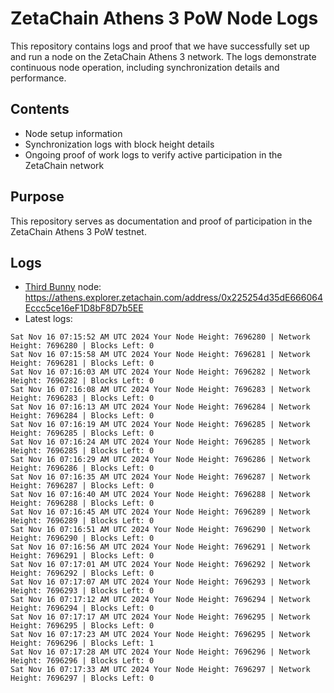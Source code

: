 # ZetaChain Athens 3 PoW Node Logs
This repository contains logs and proof that we have successfully set up and run a node on the ZetaChain Athens 3 network. The logs demonstrate continuous node operation, including synchronization details and performance.

## Contents
- Node setup information
- Synchronization logs with block height details
- Ongoing proof of work logs to verify active participation in the ZetaChain network

## Purpose
This repository serves as documentation and proof of participation in the ZetaChain Athens 3 PoW testnet.

## Logs

- [Third Bunny](https://thirdbunny.xyz/) node: https://athens.explorer.zetachain.com/address/0x225254d35dE666064Eccc5ce16eF1D8bF8D7b5EE
- Latest logs:
```
Sat Nov 16 07:15:52 AM UTC 2024 Your Node Height: 7696280 | Network Height: 7696280 | Blocks Left: 0
Sat Nov 16 07:15:58 AM UTC 2024 Your Node Height: 7696281 | Network Height: 7696281 | Blocks Left: 0
Sat Nov 16 07:16:03 AM UTC 2024 Your Node Height: 7696282 | Network Height: 7696282 | Blocks Left: 0
Sat Nov 16 07:16:08 AM UTC 2024 Your Node Height: 7696283 | Network Height: 7696283 | Blocks Left: 0
Sat Nov 16 07:16:13 AM UTC 2024 Your Node Height: 7696284 | Network Height: 7696284 | Blocks Left: 0
Sat Nov 16 07:16:19 AM UTC 2024 Your Node Height: 7696285 | Network Height: 7696285 | Blocks Left: 0
Sat Nov 16 07:16:24 AM UTC 2024 Your Node Height: 7696285 | Network Height: 7696285 | Blocks Left: 0
Sat Nov 16 07:16:29 AM UTC 2024 Your Node Height: 7696286 | Network Height: 7696286 | Blocks Left: 0
Sat Nov 16 07:16:35 AM UTC 2024 Your Node Height: 7696287 | Network Height: 7696287 | Blocks Left: 0
Sat Nov 16 07:16:40 AM UTC 2024 Your Node Height: 7696288 | Network Height: 7696288 | Blocks Left: 0
Sat Nov 16 07:16:45 AM UTC 2024 Your Node Height: 7696289 | Network Height: 7696289 | Blocks Left: 0
Sat Nov 16 07:16:51 AM UTC 2024 Your Node Height: 7696290 | Network Height: 7696290 | Blocks Left: 0
Sat Nov 16 07:16:56 AM UTC 2024 Your Node Height: 7696291 | Network Height: 7696291 | Blocks Left: 0
Sat Nov 16 07:17:01 AM UTC 2024 Your Node Height: 7696292 | Network Height: 7696292 | Blocks Left: 0
Sat Nov 16 07:17:07 AM UTC 2024 Your Node Height: 7696293 | Network Height: 7696293 | Blocks Left: 0
Sat Nov 16 07:17:12 AM UTC 2024 Your Node Height: 7696294 | Network Height: 7696294 | Blocks Left: 0
Sat Nov 16 07:17:17 AM UTC 2024 Your Node Height: 7696295 | Network Height: 7696295 | Blocks Left: 0
Sat Nov 16 07:17:23 AM UTC 2024 Your Node Height: 7696295 | Network Height: 7696296 | Blocks Left: 1
Sat Nov 16 07:17:28 AM UTC 2024 Your Node Height: 7696296 | Network Height: 7696296 | Blocks Left: 0
Sat Nov 16 07:17:33 AM UTC 2024 Your Node Height: 7696297 | Network Height: 7696297 | Blocks Left: 0
```

